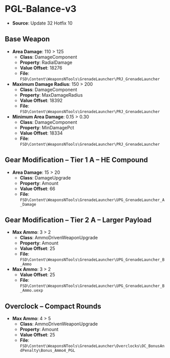 # PGL-Balance-v3
* **Source**: Update 32 Hotfix 10

## Base Weapon
* **Area Damage**: 110 > 125
  * **Class**: DamageComponent
  * **Property**: RadialDamage
  * **Value Offset**: 18276
  * **File**: `FSD\Content\WeaponsNTools\GrenadeLauncher\PRJ_GrenadeLauncher`
* **Maximum Damage Radius**: 150 > 200
  * **Class**: DamageComponent
  * **Property**: MaxDamageRadius
  * **Value Offset**: 18392
  * **File**: `FSD\Content\WeaponsNTools\GrenadeLauncher\PRJ_GrenadeLauncher`
* **Minimum Area Damage**: 0.15 > 0.30
  * **Class**: DamageComponent
  * **Property**: MinDamagePct
  * **Value Offset**: 18334
  * **File**: `FSD\Content\WeaponsNTools\GrenadeLauncher\PRJ_GrenadeLauncher`

## Gear Modification – Tier 1 A – HE Compound
* **Area Damage**: 15 > 20
  * **Class**: DamageUpgrade
  * **Property**: Amount
  * **Value Offset**: 66
  * **File**: `FSD\Content\WeaponsNTools\GrenadeLauncher\UPG_GrenadeLauncher_A_Damage`

## Gear Modification – Tier 2 A – Larger Payload
* **Max Ammo**: 3 > 2
  * **Class**: AmmoDrivenWeaponUpgrade
  * **Property**: Amount
  * **Value Offset**: 25
  * **File**: `FSD\Content\WeaponsNTools\GrenadeLauncher\UPG_GrenadeLauncher_B_Ammo`
* **Max Ammo**: 3 > 2
  * **Value Offset**: 25
  * **File**: `FSD\Content\WeaponsNTools\GrenadeLauncher\UPG_GrenadeLauncher_B_Ammo.uexp`

## Overclock – Compact Rounds
* **Max Ammo**: 4 > 5
  * **Class**: AmmoDrivenWeaponUpgrade
  * **Property**: Amount
  * **Value Offset**: 25
  * **File**: `FSD\Content\WeaponsNTools\GrenadeLauncher\Overclocks\OC_BonusAndPenalty\Bonus_Ammo4_PGL`
